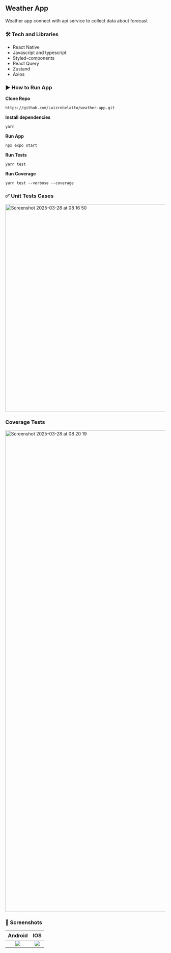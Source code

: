 ## Weather App

Weather app connect with api service to collect data about forecast

### 🛠 Tech and Libraries

- React Native
- Javascript and typescript
- Styled-components
- React Query
- Zustand
- Axios

### ▶️ How to Run App

**Clone Repo**

```
https://github.com/Luizrebelatto/weather-app.git
```

**Install dependencies**

```
yarn
```

**Run App**

```
npx expo start
```

**Run Tests**

```
yarn test
```

**Run Coverage**
```
yarn test --verbose --coverage 
```

### ✅ Unit Tests Cases
<img width="650" alt="Screenshot 2025-03-28 at 08 16 50" src="https://github.com/user-attachments/assets/bdb0a69e-8847-41e0-9db1-290ffb912d31" />

### Coverage Tests
<img width="1511" alt="Screenshot 2025-03-28 at 08 20 19" src="https://github.com/user-attachments/assets/eab1f573-e3d7-4cef-932b-aad7db4f5064" />

### 📱 Screenshots

 |              Android               |              IOS               |
| :----------------------------------------: | :---------------------------------------: |
 | ![](https://github.com/user-attachments/assets/ff084c61-9f1f-47e4-bac2-02f48ce7c2b1) | ![](https://github.com/user-attachments/assets/6050eb95-0c60-4fd6-a281-f668d184d413) |

